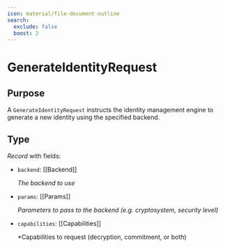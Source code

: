 ```yaml
---
icon: material/file-document-outline
search:
  exclude: false
  boost: 2
---
```


# GenerateIdentityRequest

## Purpose

<!-- --8<-- [start:purpose] -->
A `GenerateIdentityRequest` instructs the identity management engine to generate a new identity using the specified backend.
<!-- --8<-- [end:purpose] -->

## Type

<!-- --8<-- [start:type] -->
<div class="type" markdown>

*Record* with fields:

- `backend`: [[Backend]]

  *The backend to use*

- `params`: [[Params]]

  *Parameters to pass to the backend (e.g. cryptosystem, security level)*

- `capabilities`: [[Capabilities]]

  *Capabilities to request (decryption, commitment, or both)
</div>
<!-- --8<-- [end:type] -->
